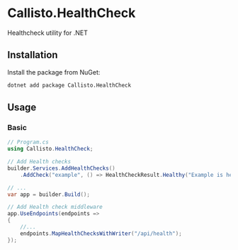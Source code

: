# Callisto.HealthCheck

Healthcheck utility for .NET

## Installation

Install the package from NuGet:

```bash
dotnet add package Callisto.HealthCheck
```

## Usage

### Basic

```csharp
// Program.cs
using Callisto.HealthCheck;

// Add Health checks
builder.Services.AddHealthChecks()
    .AddCheck("example", () => HealthCheckResult.Healthy("Example is healthy"));

// ...
var app = builder.Build();

// Add Health check middleware
app.UseEndpoints(endpoints =>
{
    //...
    endpoints.MapHealthChecksWithWriter("/api/health");
});
```
